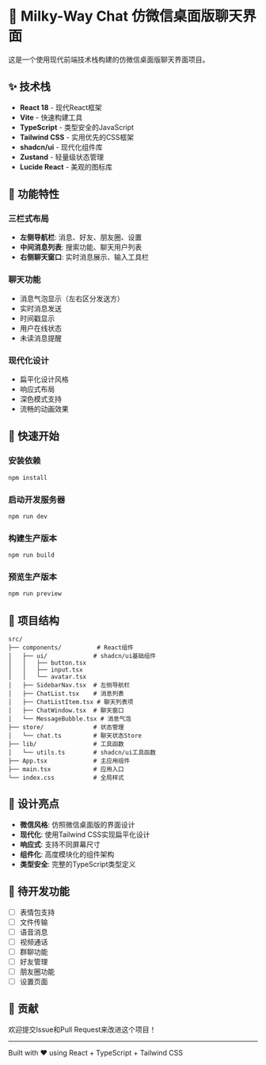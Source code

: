 # 🌌 Milky-Way Chat 仿微信桌面版聊天界面

这是一个使用现代前端技术栈构建的仿微信桌面版聊天界面项目。

## ✨ 技术栈

- **React 18** - 现代React框架
- **Vite** - 快速构建工具
- **TypeScript** - 类型安全的JavaScript
- **Tailwind CSS** - 实用优先的CSS框架
- **shadcn/ui** - 现代化组件库
- **Zustand** - 轻量级状态管理
- **Lucide React** - 美观的图标库

## 🎯 功能特性

### 三栏式布局
- **左侧导航栏**: 消息、好友、朋友圈、设置
- **中间消息列表**: 搜索功能、聊天用户列表
- **右侧聊天窗口**: 实时消息展示、输入工具栏

### 聊天功能
- 消息气泡显示（左右区分发送方）
- 实时消息发送
- 时间戳显示
- 用户在线状态
- 未读消息提醒

### 现代化设计
- 扁平化设计风格
- 响应式布局
- 深色模式支持
- 流畅的动画效果

## 🚀 快速开始

### 安装依赖
```bash
npm install
```

### 启动开发服务器
```bash
npm run dev
```

### 构建生产版本
```bash
npm run build
```

### 预览生产版本
```bash
npm run preview
```

## 📁 项目结构

```
src/
├── components/          # React组件
│   ├── ui/             # shadcn/ui基础组件
│   │   ├── button.tsx
│   │   ├── input.tsx
│   │   └── avatar.tsx
│   ├── SidebarNav.tsx  # 左侧导航栏
│   ├── ChatList.tsx    # 消息列表
│   ├── ChatListItem.tsx # 聊天列表项
│   ├── ChatWindow.tsx  # 聊天窗口
│   └── MessageBubble.tsx # 消息气泡
├── store/              # 状态管理
│   └── chat.ts         # 聊天状态Store
├── lib/                # 工具函数
│   └── utils.ts        # shadcn/ui工具函数
├── App.tsx             # 主应用组件
├── main.tsx            # 应用入口
└── index.css           # 全局样式
```

## 🎨 设计亮点

- **微信风格**: 仿照微信桌面版的界面设计
- **现代化**: 使用Tailwind CSS实现扁平化设计
- **响应式**: 支持不同屏幕尺寸
- **组件化**: 高度模块化的组件架构
- **类型安全**: 完整的TypeScript类型定义

## 📝 待开发功能

- [ ] 表情包支持
- [ ] 文件传输
- [ ] 语音消息
- [ ] 视频通话
- [ ] 群聊功能
- [ ] 好友管理
- [ ] 朋友圈功能
- [ ] 设置页面

## 🤝 贡献

欢迎提交Issue和Pull Request来改进这个项目！

---

Built with ❤️ using React + TypeScript + Tailwind CSS
